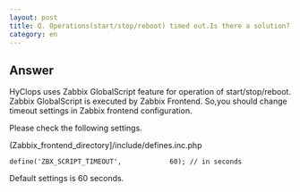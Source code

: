 ```yaml
---
layout: post
title: Q. Operations(start/stop/reboot) timed out.Is there a solution?
category: en
---
```


## Answer

HyClops uses Zabbix GlobalScript feature for operation of start/stop/reboot.
Zabbix GlobalScript is executed by Zabbix Frontend.
So,you should change timeout settings in Zabbix frontend configuration.

Please check the following settings.

(Zabbix_frontend_directory]/include/defines.inc.php

    define('ZBX_SCRIPT_TIMEOUT',            60); // in seconds

Default settings is 60 seconds.

